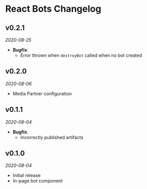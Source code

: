 # React Bots Changelog

## v0.2.1
_2020-08-25_

 * **Bugfix**:
   * Error thrown when `destroyBot` called when no bot created

## v0.2.0
_2020-08-06_

 * Media Partner configuration

## v0.1.1
_2020-08-04_

 * **Bugfix**:
   * Incorrectly published artifacts

## v0.1.0
_2020-08-04_

 * Initial release
 * In-page bot component

